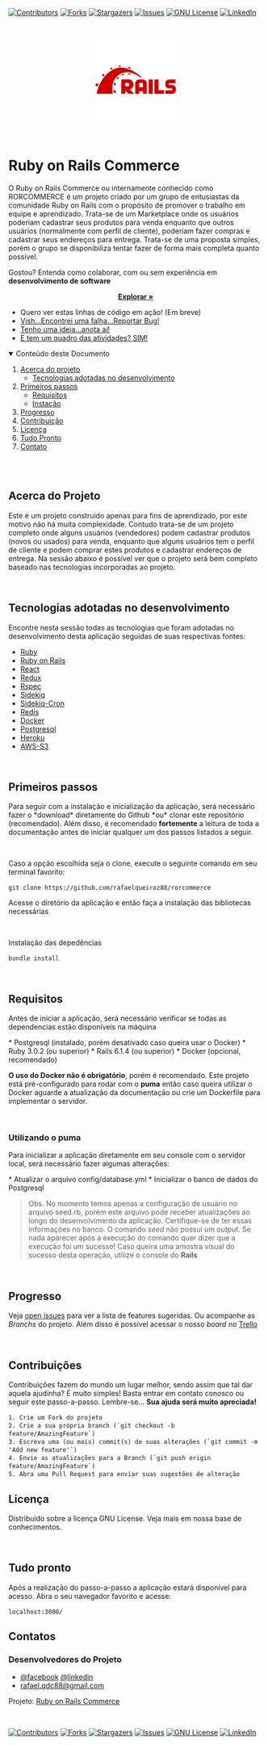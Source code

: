 <!-- TODO: Finish this readme before push to github -->
<!-- Project Shields -->

[![Contributors][contributors-shield]][contributors-url]
[![Forks][forks-shield]][forks-url]
[![Stargazers][stars-shield]][stars-url]
[![Issues][issues-shield]][issues-url]
[![GNU License][license-shield]][license-url]
[![LinkedIn][linkedin-shield]][linkedin-url]

<br />

<p align="center">
    <a href="https://github.com/rafaelqueiroz88/rorcommerce">
        <img src="rails.png" alt="Logo" width="160" height="160">
    </a>
</p>

<br />

# Ruby on Rails Commerce

<p>
O Ruby on Rails Commerce ou internamente conhecido como RORCOMMERCE é um projeto criado por um grupo de entusiastas da comunidade Ruby on Rails com o propósito de promover o trabalho em equipe e aprendizado.
Trata-se de um Marketplace onde os usuários poderiam cadastrar seus produtos para venda enquanto que outros usuários (normalmente com perfil de cliente), poderiam fazer compras e cadastrar seus endereços para entrega.
Trata-se de uma proposta simples, porém o grupo se disponibiliza tentar fazer de forma mais completa quanto possível.
</p>
<p>
    Gostou? Entenda como colaborar, com ou sem experiência em <strong>desenvolvimento de software</strong> 
    <br />
</p>
<p align="center">
    <a  href="https://github.com/rafaelqueiroz88/rorcommerce">
        <strong>Explorar »</strong>
    </a>
</p>

<ul>
    <li>
        <!-- <a href="https://rafaelonrails.herokuapp.com/"> -->
            Quero ver estas linhas de código em ação! (Em breve)
        <!-- </a>     -->
    </li>
    <li>
        <a href="https://github.com/rafaelqueiroz88/rafaelsblog/issues">
            Vish...Encontrei uma falha...Reportar Bug!
        </a>
    </li>
    <li>
        <a href="https://github.com/rafaelqueiroz88/rafaelsblog/issues">
            Tenho uma ideia...anota aí!
        </a>    
    </li>
    <li>
        <a href="https://trello.com/b/92EMY1ti/ror-commerce">
            E tem um quadro das atividades? SIM!
        </a>    
    </li>
</ul>

<!-- TABLE OF CONTENTS -->
<details open="open">
  <summary>Conteúdo deste Documento</summary>
  <ol>
    <li>
      <a href="#acerca-do-projeto">Acerca do projeto</a>
      <ul>
        <li><a href="#tecnologias-adotadas">Tecnologias adotadas no desenvolvimento</a></li>
      </ul>
    </li>
    <li>
      <a href="#getting-started">Primeiros passos</a>
      <ul>
        <li><a href="#prerequisites">Requisitos</a></li>
        <li><a href="#installation">Instação</a></li>
      </ul>
    </li>
    <li><a href="#roadmap">Progresso</a></li>
    <li><a href="#contributing">Contribuição</a></li>
    <li><a href="#license">Licença</a></li>
    <li><a href="#ready">Tudo Pronto</a></li>
    <li><a href="#contact">Contato</a></li>
  </ol>
</details>

<br /><br />

<a id="acerca-do-projeto" ></a>

## Acerca do Projeto

<p>
Este é um projeto construído apenas para fins de aprendizado, por este motivo não há muita complexidade.
Contudo trata-se de um projeto completo onde alguns usuários (vendedores) podem cadastrar produtos (novos ou usados) para venda, enquanto que alguns usuários tem o perfil de cliente e podem comprar estes produtos e cadastrar endereços de entrega. Na sessão abaixo é possível ver que o projeto será bem completo baseado nas tecnologias incorporadas ao projeto.
</p>
<br />
<a href="tecnologias-adotadas" id="tecnologias-adotadas" ></a>

## Tecnologias adotadas no desenvolvimento

Encontre nesta sessão todas as tecnologias que foram adotadas no desenvolvimento desta aplicação seguidas de suas respectivas fontes:

* [Ruby](https://rubyonrails.org/)
* [Ruby on Rails](https://www.ruby-lang.org/pt/)
* [React](https://pt-br.reactjs.org/)
* [Redux](https://redux.js.org/)
* [Rspec](https://rspec.info/)
* [Sidekiq](https://sidekiq.org/)
* [Sidekiq-Cron](https://github.com/ondrejbartas/sidekiq-cron)
* [Redis](https://redis.io/)
* [Docker](https://www.docker.com/)
* [Postgresql](https://www.postgresql.org/)
* [Heroku](https://www.heroku.com/about)
* [AWS-S3](https://aws.amazon.com/pt/free/?s_kwcid=AL!4422!3!561843094953!p!!g!!console%20aws&trk=c623d581-46f6-43a2-b227-cabbee9cd673&sc_channel=ps&sc_campaign=acquisition&sc_medium=ACQ-P|PS-GO|Brand|Desktop|SU|AWS|Core|BR|PT|Text&ef_id=Cj0KCQiAkZKNBhDiARIsAPsk0Wj3LlVpV-8yrCBrAy2OnOv4a26uGmmAsq2q32iE2l62MiYQVf9wfHQaAm05EALw_wcB:G:s&s_kwcid=AL!4422!3!561843094953!p!!g!!console%20aws&all-free-tier.sort-by=item.additionalFields.SortRank&all-free-tier.sort-order=asc&awsf.Free%20Tier%20Types=*all&awsf.Free%20Tier%20Categories=*all)

<br />
<a href="getting-started" id="getting-started"></a>

## Primeiros passos
<p>
Para seguir com a instalação e inicialização da aplicação, será necessário fazer o *download* diretamente do Github *ou* clonar este repositório (recomendado). Além disso, é recomendado <strong>fortemente</strong> a leitura de toda a documentação antes de iniciar qualquer um dos passos listados a seguir.
</p>
<br />

Caso a opção escolhida seja o clone, execute o seguinte comando em seu terminal favorito:

```
git clone https://github.com/rafaelqueiroz88/rorcommerce
```

Acesse o diretório da aplicação e então faça a instalação das bibliotecas necessárias

<br />

Instalação das depedências
```
bundle install
```

<br />

<a href="prerequisites" id="prerequisites"></a>

## Requisitos
<p>
Antes de iniciar a aplicação, será necessário verificar se todas as dependencias estão disponíveis na máquina
</p>
* Postgresql (instalado, porém desativado caso queira usar o Docker)
* Ruby 3.0.2 (ou superior)
* Rails 6.1.4 (ou superior)
* Docker (opcional, recomendado)

<p>
<strong>O uso do Docker não é obrigatório</strong>, porém é recomendado. Este projeto está pré-configurado para rodar com o <strong>puma</strong> então caso queira utilizar o Docker aguarde a atualização da documentação ou crie um Dockerfile para implementar o servidor.
</p>
<br />

### Utilizando o puma

<p>
Para inicializar a aplicação diretamente em seu console com o servidor local, será necessário fazer algumas alterações:
</p>
* Atualizar o arquivo config/database.yml
* Inicializar o banco de dados do Postgresql

<br />

>Obs. No momento temos apenas a configuração de usuário no arquivo seed.rb, porém este arquivo pode receber atualizações ao longo do desenvolvimento da aplicação. Certifique-se de ter essas informações no banco. O comando *seed* não possui um *output*. Se nada aparecer após a execução do comando quer dizer que a execução foi um sucesso! Caso queira uma amostra visual do sucesso desta operação, utilize o console do __Rails__

<br />

<a href="roadmap" id="roadmap"></a>

## Progresso

Veja [open issues](https://github.com/rafaelqueiroz88/rafaelsblog/issues) para ver a lista de features sugeridas. Ou acompanhe as *Branchs* do projeto. Além disso é possível acessar o nosso *board* no <a href="https://trello.com/b/92EMY1ti/ror-commerce">Trello</a>

<br />
<a href="contributing" id="contributing"></a>

## Contribuições

Contribuições fazem do mundo um lugar melhor, sendo assim que tal dar aquela ajudinha? É muito simples! Basta entrar em contato conosco ou seguir este passo-a-passo. Lembre-se... **Sua ajuda será muito apreciada!**
<br />
```
1. Crie um Fork do projeto
2. Crie a sua própria branch (`git checkout -b feature/AmazingFeature`)
3. Escreva uma (ou mais) commit(s) de suas alterações (`git commit -m 'Add new feature'`)
4. Envie as atualizações para a Branch (`git push origin feature/AmazingFeature`)
5. Abra uma Pull Request para enviar suas sugestões de alteração
```

<a href="license" id="license"></a>

## Licença

Distribuído sobre a licença GNU License. Veja mais em nossa base de conhecimentos.

<br />

<a href="ready" id="ready"></a>

## Tudo pronto

Após a realização do passo-a-passo a aplicação estará disponível para acesso.
Abra o seu navegador favorito e acesse:

```
localhost:3000/
```

<a href="contact" id="contact"></a>

## Contatos

### Desenvolvedores do Projeto
<!-- TODO: AMIGO DEV. POR FAVOR COPIE O BLOCO ABAIXO E COLE INFORMANDO SEUS MEIOS DE CONTATO. OBRIGADO! -->
* [@facebook](https://www.facebook.com/rafael.queiroz.castro/)
[@linkedin](https://www.linkedin.com/in/rafael-queiroz-0074a4139/)
* rafael.qdc88@gmail.com

Projeto: [Ruby on Rails Commerce](https://github.com/rafaelqueiroz88/rafaelsblog)

<br />

[![Contributors][contributors-shield]][contributors-url]
[![Forks][forks-shield]][forks-url]
[![Stargazers][stars-shield]][stars-url]
[![Issues][issues-shield]][issues-url]
[![GNU License][license-shield]][license-url]
[![LinkedIn][linkedin-shield]][linkedin-url]

[contributors-shield]: https://img.shields.io/github/contributors/rafaelqueiroz88/rorcommerce.svg?style=for-the-badge
[contributors-url]: https://github.com/rafaelqueiroz88/rorcommerce/graphs/contributors
[forks-shield]: https://img.shields.io/github/forks/rafaelqueiroz88/rorcommerce?style=for-the-badge
[forks-url]: https://github.com/rafaelqueiroz88/rorcommerce/network/members
[stars-shield]: https://img.shields.io/github/stars/rafaelqueiroz88/rorcommerce?style=for-the-badge
[stars-url]: https://github.com/rafaelqueiroz88/rorcommerce/stargazers
[issues-shield]: https://img.shields.io/github/issues/rafaelqueiroz88/rorcommerce.svg?style=for-the-badge
[issues-url]: https://github.com/rafaelqueiroz88/rorcommerce/issues
[license-shield]: https://img.shields.io/github/license/rafaelqueiroz88/rorcommerce.svg?style=for-the-badge
[license-url]: https://github.com/rafaelqueiroz88/rorcommerce/blob/master/LICENSE
[linkedin-shield]: https://img.shields.io/badge/-LinkedIn-black.svg?style=for-the-badge&logo=linkedin&colorB=555
[linkedin-url]: https://www.linkedin.com/in/rafael-queiroz-0074a4139/